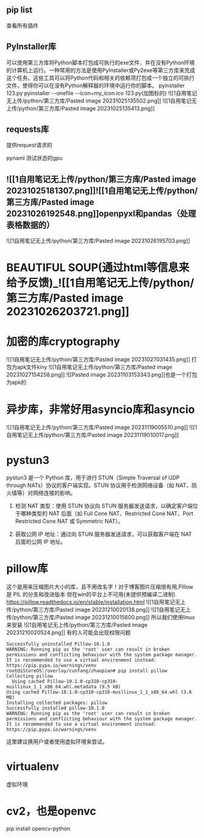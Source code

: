  ## pip list  
查看所有插件

## PyInstaller库
可以使用第三方库将Python脚本打包成可执行的exe文件，并在没有Python环境的计算机上运行。一种常用的方法是使用PyInstaller或Py2exe等第三方库来完成这个任务。这些工具可以将Python代码和相关的依赖项打包成一个独立的可执行文件，使得你可以在没有Python解释器的环境中运行你的脚本。
pyinstaller 123.py
pyinstaller --onefile --icon=my_icon.ico 123.py(加图标的)
![[1自用笔记无上传/python/第三方库/Pasted image 20231025135502.png]]
![[1自用笔记无上传/python/第三方库/Pasted image 20231025135413.png]]
## requests库
提供request请求的

pynaml  测试状态的gpu
## ![[1自用笔记无上传/python/第三方库/Pasted image 20231025181307.png]]![[1自用笔记无上传/python/第三方库/Pasted image 20231026192548.png]]openpyxl和pandas（处理表格数据的）
![[1自用笔记无上传/python/第三方库/Pasted image 20231026195703.png]]
# BEAUTIFUL SOUP(通过html等信息来给予反馈)_![[1自用笔记无上传/python/第三方库/Pasted image 20231026203721.png]]
# 加密的库cryptography
![[1自用笔记无上传/python/第三方库/Pasted image 20231027031435.png]]
打包为apk文件kiny
![[1自用笔记无上传/python/第三方库/Pasted image 20231027154258.png]]
![[Pasted image 20231103153343.png]]也是一个打包为apk的


# 异步库，非常好用asyncio库和asyncio
![[1自用笔记无上传/python/第三方库/Pasted image 20231119005510.png]]
![[1自用笔记无上传/python/第三方库/Pasted image 20231119010017.png]]
# pystun3
pystun3 是一个 Python 库，用于进行 STUN（Simple Traversal of UDP through NATs）协议的客户端实现。STUN 协议用于检测网络设备（如 NAT、防火墙等）对网络连接的影响。
1. 检测 NAT 类型：使用 STUN 协议向 STUN 服务器发送请求，以确定客户端位于哪种类型的 NAT 后面（如 Full Cone NAT、Restricted Cone NAT、Port Restricted Cone NAT 或 Symmetric NAT）。
    
2. 获取公网 IP 地址：通过向 STUN 服务器发送请求，可以获取客户端在 NAT 后面的公网 IP 地址。
# pillow库
这个是用来压缩图片大小的库，且不用改名字！对于博客图片压缩很有用,Pillow 是 PIL 的分支和改进版本
但在win的平台上不可用(未提供预编译二进制)
https://pillow.readthedocs.io/en/stable/installation.html
![[1自用笔记无上传/python/第三方库/Pasted image 20231210020138.png]]
![[1自用笔记无上传/python/第三方库/Pasted image 20231210015600.png]]
所以我们使用linux来安装
![[1自用笔记无上传/python/第三方库/Pasted image 20231210020524.png]]
有的人可能会出现权限问题
```
Successfully uninstalled Pillow-10.1.0
WARNING: Running pip as the 'root' user can result in broken permissions and conflicting behaviour with the system package manager. It is recommended to use a virtual environment instead: https://pip.pypa.io/warnings/venv
root@iStoreOS:/overlay/cunfang/zhaopian# pip install pillow
Collecting pillow
  Using cached Pillow-10.1.0-cp310-cp310-musllinux_1_1_x86_64.whl.metadata (9.5 kB)
Using cached Pillow-10.1.0-cp310-cp310-musllinux_1_1_x86_64.whl (3.6 MB)
Installing collected packages: pillow
Successfully installed pillow-10.1.0
WARNING: Running pip as the 'root' user can result in broken permissions and conflicting behaviour with the system package manager. It is recommended to use a virtual environment instead: https://pip.pypa.io/warnings/venv

```
这里建议换用户或者使用虚拟环境来尝试。

# virtualenv
虚拟环境
# cv2，也是openvc
pip install opencv-python